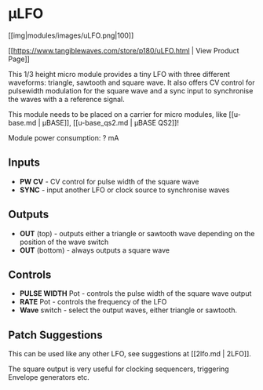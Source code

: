 # µLFO
[[img|modules/images/uLFO.png|100]]

[[https://www.tangiblewaves.com/store/p180/uLFO.html  | View Product Page]]

This 1/3 height micro module provides a tiny LFO with three different waveforms: triangle, sawtooth and square wave. It also offers CV control for pulsewidth modulation for the square wave and a sync input to synchronise the waves with a a reference signal.

This module needs to be placed on a carrier for micro modules, like  [[u-base.md | µBASE]],  [[u-base_qs2.md | µBASE QS2]]!

Module power consumption: ? mA

## Inputs

* **PW CV** - CV control for pulse width of the square wave
* **SYNC** - input another LFO or clock source to synchronise waves

## Outputs

* **OUT** (top) - outputs either a triangle or sawtooth wave depending on the position of the wave switch
* **OUT** (bottom) - always outputs a square wave

## Controls

* **PULSE WIDTH** Pot - controls the pulse width of the square wave output
* **RATE** Pot - controls the frequency of the LFO
* **Wave** switch - select the output waves, either triangle or sawtooth.

## Patch Suggestions

This can be used like any other LFO, see suggestions at [[2lfo.md | 2LFO]].

The square output is very useful for clocking sequencers, triggering Envelope generators etc.
